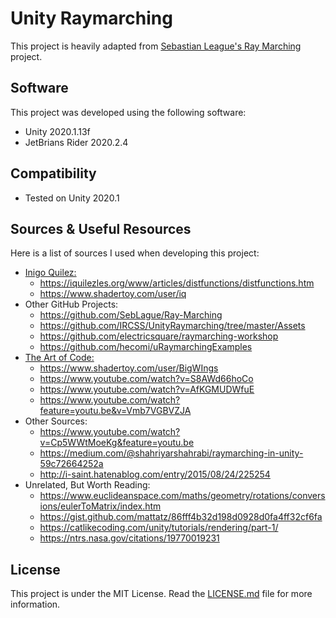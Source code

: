 # Unity Raymarching

This project is heavily adapted from [Sebastian League's Ray Marching](https://github.com/SebLague/Ray-Marching) project.

## Software

This project was developed using the following software:
- Unity 2020.1.13f
- JetBrians Rider 2020.2.4

## Compatibility

- Tested on Unity 2020.1

## Sources & Useful Resources

Here is a list of sources I used when developing this project:

- [Inigo Quilez:](https://www.youtube.com/c/InigoQuilez)
  - https://iquilezles.org/www/articles/distfunctions/distfunctions.htm
  - https://www.shadertoy.com/user/iq
- Other GitHub Projects:
  - https://github.com/SebLague/Ray-Marching
  - https://github.com/IRCSS/UnityRaymarching/tree/master/Assets
  - https://github.com/electricsquare/raymarching-workshop
  - https://github.com/hecomi/uRaymarchingExamples
- [The Art of Code:](https://www.youtube.com/c/TheArtofCodeIsCool/featured)
  - https://www.shadertoy.com/user/BigWIngs
  - https://www.youtube.com/watch?v=S8AWd66hoCo
  - https://www.youtube.com/watch?v=AfKGMUDWfuE
  - https://www.youtube.com/watch?feature=youtu.be&v=Vmb7VGBVZJA
- Other Sources:
  - https://www.youtube.com/watch?v=Cp5WWtMoeKg&feature=youtu.be
  - https://medium.com/@shahriyarshahrabi/raymarching-in-unity-59c72664252a
  - http://i-saint.hatenablog.com/entry/2015/08/24/225254
- Unrelated, But Worth Reading:
  - https://www.euclideanspace.com/maths/geometry/rotations/conversions/eulerToMatrix/index.htm
  - https://gist.github.com/mattatz/86fff4b32d198d0928d0fa4ff32cf6fa
  - https://catlikecoding.com/unity/tutorials/rendering/part-1/
  - https://ntrs.nasa.gov/citations/19770019231

## License

This project is under the MIT License. Read the [LICENSE.md](./LICENSE.md) file for more information.
